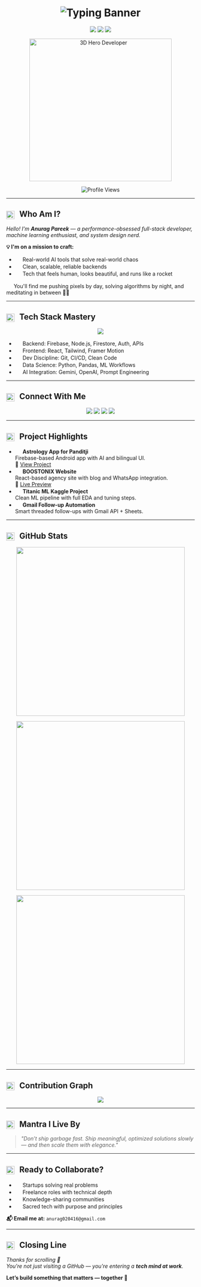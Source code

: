 <!-- 🎬 Cinematic Typing Banner -->
<h1 align="center">
  <img 
    src="https://readme-typing-svg.demolab.com?font=Fira+Code&weight=700&size=26&pause=600&color=ed9c00&background=0A0A0A00&center=true&vCenter=true&width=1000&lines=Hi%2C+I'm+Anurag+Pareek+%F0%9F%9A%80;Engineer+of+Ideas+%7C+Craftsman+of+Code+%7C+Architect+of+Systems.;I+build+products+with+clean+architecture+and+AI-driven+logic.;Full-Stack+Developer+%7C+ML+Explorer+%7C+Data+Science.;Welcome+to+my+Coding+Universe+%E2%9C%A8;Let%E2%80%99s+build+impact+with+code+that+lasts."
    alt="Typing Banner"
  />
</h1>

<!-- 🧠 Value Pillars -->
<p align="center">
  <img src="https://img.shields.io/badge/Mindset-Builders%20Not%20Tinkerers-%230a0a0a" />
  <img src="https://img.shields.io/badge/Vision-Code%20That%20Solves%2C%20Not%20Just%20Runs-%230a0a0a" />
  <img src="https://img.shields.io/badge/Mission-Tech%20That%20Elevates%20Lives-%230a0a0a" />
</p>

<!-- 👨‍🚀 Hero Image -->
<p align="center">
  <img 
    src="https://drive.google.com/uc?export=view&id=1ZmJHT7woiOR-7mURbmsNMn4X-Ye5ghGM" 
    width="380" 
    alt="3D Hero Developer"
  />
</p>

<!-- 📈 Profile Views -->
<p align="center"> 
  <img src="https://komarev.com/ghpvc/?username=krsna016&label=Profile%20views&color=0e75b6&style=flat" alt="Profile Views" />
</p>

---

<h2>
  <img src="https://img.icons8.com/?size=100&id=3sfKcLNVI3W2&format=png&color=f9d042" width="22" style="vertical-align: middle; margin-right: 8px;" />
  <strong>Who Am I?</strong>
</h2>

<p><em>Hello! I’m <strong>Anurag Pareek</strong> — a performance-obsessed full-stack developer, machine learning enthusiast, and system design nerd.</em></p>

<p><strong>💡 I'm on a mission to craft:</strong></p>

<ul>
  <li><img src="https://img.icons8.com/?size=100&id=74119&format=png&color=f9d042" width="16" /> Real-world AI tools that solve real-world chaos</li>
  <li><img src="https://img.icons8.com/?size=100&id=74119&format=png&color=f9d042" width="16" /> Clean, scalable, reliable backends</li>
  <li><img src="https://img.icons8.com/?size=100&id=74119&format=png&color=f9d042" width="16" /> Tech that feels human, looks beautiful, and runs like a rocket</li>
</ul>

<p><img src="https://img.icons8.com/?size=100&id=hBOBmd8780Hp&format=png&color=f9d042" width="16" /> You'll find me pushing pixels by day, solving algorithms by night, and meditating in between 🧘‍♂️</p>

---

<h2>
  <img src="https://img.icons8.com/?size=100&id=3sfKcLNVI3W2&format=png&color=f9d042" width="22" style="vertical-align: middle; margin-right: 8px;" />
  <strong>Tech Stack Mastery</strong>
</h2>

<p align="center">
  <img src="https://skillicons.dev/icons?i=python,c,java,cpp,js,react,firebase,mysql,git,github,linux,vscode,swift,googlecloud" />
</p>

<ul>
  <li><img src="https://img.icons8.com/?size=100&id=74119&format=png&color=f9d042" width="16" /> Backend: Firebase, Node.js, Firestore, Auth, APIs</li>
  <li><img src="https://img.icons8.com/?size=100&id=74119&format=png&color=f9d042" width="16" /> Frontend: React, Tailwind, Framer Motion</li>
  <li><img src="https://img.icons8.com/?size=100&id=74119&format=png&color=f9d042" width="16" /> Dev Discipline: Git, CI/CD, Clean Code</li>
  <li><img src="https://img.icons8.com/?size=100&id=74119&format=png&color=f9d042" width="16" /> Data Science: Python, Pandas, ML Workflows</li>
  <li><img src="https://img.icons8.com/?size=100&id=74119&format=png&color=f9d042" width="16" /> AI Integration: Gemini, OpenAI, Prompt Engineering</li>
</ul>

---

<h2>
  <img src="https://img.icons8.com/?size=100&id=3sfKcLNVI3W2&format=png&color=f9d042" width="22" style="vertical-align: middle; margin-right: 8px;" />
  <strong>Connect With Me</strong>
</h2>

<p align="center">
  <a href="https://www.linkedin.com/in/016anuragpareek"><img src="https://img.shields.io/badge/LinkedIn-%230077B5?style=for-the-badge&logo=linkedin&logoColor=white"/></a>
  <a href="https://leetcode.com/krsna_016/"><img src="https://img.shields.io/badge/LeetCode-%230a0a0a?style=for-the-badge&logo=leetcode&logoColor=white"/></a>
  <a href="https://stackoverflow.com/users/19687441/016anuragpareek"><img src="https://img.shields.io/badge/StackOverflow-%23F58025?style=for-the-badge&logo=stackoverflow&logoColor=white"/></a>
  <a href="https://www.hackerrank.com/profile/Anurag_16"><img src="https://img.shields.io/badge/HackerRank-%2311B584?style=for-the-badge&logo=hackerrank&logoColor=white"/></a>
</p>

---

<h2>
  <img src="https://img.icons8.com/?size=100&id=3sfKcLNVI3W2&format=png&color=f9d042" width="22" style="vertical-align: middle; margin-right: 8px;" />
  <strong>Project Highlights</strong>
</h2>

<ul>
  <li>
    <img src="https://img.icons8.com/?size=100&id=hBOBmd8780Hp&format=png&color=f9d042" width="16" />
    <strong>Astrology App for Panditji</strong><br/>
    Firebase-based Android app with AI and bilingual UI.<br/>
    🔗 <a href="https://github.com/krsna016/c2-astrology-app-latest">View Project</a>
  </li>
  <li>
    <img src="https://img.icons8.com/?size=100&id=hBOBmd8780Hp&format=png&color=f9d042" width="16" />
    <strong>BOOSTONIX Website</strong><br/>
    React-based agency site with blog and WhatsApp integration.<br/>
    🔗 <a href="https://boostonix.agency">Live Preview</a>
  </li>
  <li>
    <img src="https://img.icons8.com/?size=100&id=hBOBmd8780Hp&format=png&color=f9d042" width="16" />
    <strong>Titanic ML Kaggle Project</strong><br/>
    Clean ML pipeline with full EDA and tuning steps.
  </li>
  <li>
    <img src="https://img.icons8.com/?size=100&id=hBOBmd8780Hp&format=png&color=f9d042" width="16" />
    <strong>Gmail Follow-up Automation</strong><br/>
    Smart threaded follow-ups with Gmail API + Sheets.
  </li>
</ul>

---

<h2>
  <img src="https://img.icons8.com/?size=100&id=3sfKcLNVI3W2&format=png&color=f9d042" width="22" style="vertical-align: middle; margin-right: 8px;" />
  <strong>GitHub Stats</strong>
</h2>

<p align="center">
  <img width="450" src="https://github-readme-stats.vercel.app/api?username=krsna016&show_icons=true&theme=radical&bg_color=0a0a0a&text_color=ffffff" />
</p>
<p align="center">
  <img width="450" src="https://github-readme-streak-stats.herokuapp.com/?user=krsna016&theme=dark&fire=FFDD00&ring=FFDD00" />
</p>
<p align="center">
  <img width="450" src="https://github-readme-stats.vercel.app/api/top-langs/?username=krsna016&layout=compact&theme=tokyonight&bg_color=0a0a0a&text_color=ffffff" />
</p>

---

<h2>
  <img src="https://img.icons8.com/?size=100&id=3sfKcLNVI3W2&format=png&color=f9d042" width="22" style="vertical-align: middle; margin-right: 8px;" />
  <strong>Contribution Graph</strong>
</h2>

<p align="center">
  <img src="https://github-readme-activity-graph.vercel.app/graph?username=krsna016&theme=react-dark&bg_color=0a0a0a&color=ffffff&line=00ffe4&point=ffffff" />
</p>

---

<h2>
  <img src="https://img.icons8.com/?size=100&id=3sfKcLNVI3W2&format=png&color=f9d042" width="22" style="vertical-align: middle; margin-right: 8px;" />
  <strong>Mantra I Live By</strong>
</h2>

<blockquote><em>"Don’t ship garbage fast. Ship meaningful, optimized solutions slowly — and then scale them with elegance."</em></blockquote>

---

<h2>
  <img src="https://img.icons8.com/?size=100&id=3sfKcLNVI3W2&format=png&color=f9d042" width="22" style="vertical-align: middle; margin-right: 8px;" />
  <strong>Ready to Collaborate?</strong>
</h2>

<ul>
  <li><img src="https://img.icons8.com/?size=100&id=74119&format=png&color=f9d042" width="16" /> Startups solving real problems</li>
  <li><img src="https://img.icons8.com/?size=100&id=74119&format=png&color=f9d042" width="16" /> Freelance roles with technical depth</li>
  <li><img src="https://img.icons8.com/?size=100&id=74119&format=png&color=f9d042" width="16" /> Knowledge-sharing communities</li>
  <li><img src="https://img.icons8.com/?size=100&id=74119&format=png&color=f9d042" width="16" /> Sacred tech with purpose and principles</li>
</ul>

<p><strong>📬 Email me at:</strong> <code>anurag020416@gmail.com</code></p>

---

<h2>
  <img src="https://img.icons8.com/?size=100&id=3sfKcLNVI3W2&format=png&color=f9d042" width="22" style="vertical-align: middle; margin-right: 8px;" />
  <strong>Closing Line</strong>
</h2>

<p><em>Thanks for scrolling 🙏<br />
You're not just visiting a GitHub — you're entering a <strong>tech mind at work</strong>.</em></p>

<p><strong>Let’s build something that matters — together 🚀</strong></p>

